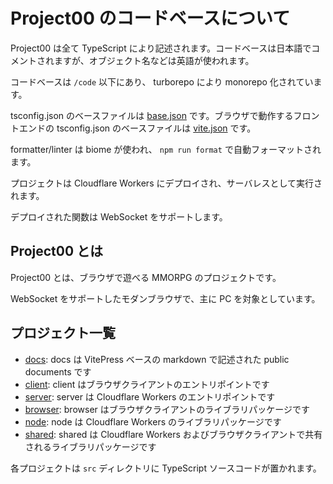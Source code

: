 # Project00 のコードベースについて

Project00 は全て TypeScript により記述されます。コードベースは日本語でコメントされますが、オブジェクト名などは英語が使われます。

コードベースは `/code` 以下にあり、 turborepo により monorepo 化されています。

tsconfig.json のベースファイルは [base.json](/code/packages/typescript-config/base.json) です。ブラウザで動作するフロントエンドの tsconfig.json のベースファイルは [vite.json](/code/packages/typescript-config/vite.json) です。

formatter/linter は biome が使われ、 `npm run format` で自動フォーマットされます。

プロジェクトは Cloudflare Workers にデプロイされ、サーバレスとして実行されます。

デプロイされた関数は WebSocket をサポートします。

## Project00 とは

Project00 とは、ブラウザで遊べる MMORPG のプロジェクトです。

WebSocket をサポートしたモダンブラウザで、主に PC を対象としています。

## プロジェクト一覧

- [docs](/docs): docs は VitePress ベースの markdown で記述された public documents です
- [client](/code/apps/client): client はブラウザクライアントのエントリポイントです
- [server](/code/apps/server): server は Cloudflare Workers のエントリポイントです
- [browser](/code/packages/browser/): browser はブラウザクライアントのライブラリパッケージです
- [node](/code/packages/node/): node は Cloudflare Workers のライブラリパッケージです
- [shared](/code/packages/shared/): shared は Cloudflare Workers およびブラウザクライアントで共有されるライブラリパッケージです

各プロジェクトは `src` ディレクトリに TypeScript ソースコードが置かれます。
